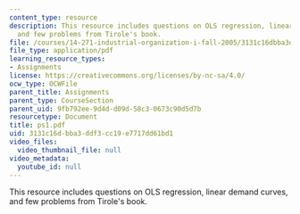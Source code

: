 ```yaml
---
content_type: resource
description: This resource includes questions on OLS regression, linear demand curves,
  and few problems from Tirole's book.
file: /courses/14-271-industrial-organization-i-fall-2005/3131c16dbba3ddf3cc19e7717dd61bd1_ps1.pdf
file_type: application/pdf
learning_resource_types:
- Assignments
license: https://creativecommons.org/licenses/by-nc-sa/4.0/
ocw_type: OCWFile
parent_title: Assignments
parent_type: CourseSection
parent_uid: 9fb792ee-9d4d-d09d-58c3-0673c90d5d7b
resourcetype: Document
title: ps1.pdf
uid: 3131c16d-bba3-ddf3-cc19-e7717dd61bd1
video_files:
  video_thumbnail_file: null
video_metadata:
  youtube_id: null
---
```

This resource includes questions on OLS regression, linear demand curves, and few problems from Tirole's book.